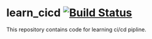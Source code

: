 # learn_cicd [![Build Status](https://travis-ci.org/mihalw28/learn_cicd.svg?branch=master)](https://travis-ci.org/mihalw28/learn_cicd)
This repository contains code for learning ci/cd pipline.
